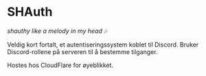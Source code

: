 # SHAuth

*shauthy like a melody in my head* 🎶

Veldig kort fortalt, et autentiseringssystem koblet til Discord. Bruker Discord-rollene på serveren til å bestemme tilganger.

Hostes hos CloudFlare for øyeblikket.
